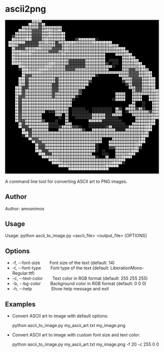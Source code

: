<!DOCTYPE html>
<html>
<head>
	<meta charset="utf-8">
</head>
<body>
	<h1>ascii2png</h1>
	<img src="logo.png" alt="ascii2png skull logo">
	<p>A command line tool for converting ASCII art to PNG images.</p>
	<h2>Author</h2>
	<p>Author: amosnimos</p>
	<h2>Usage</h2>
	<p>Usage: python ascii_to_image.py &lt;ascii_file&gt; &lt;output_file&gt; [OPTIONS]</p>
	<h2>Options</h2>
	<ul>
		<li>-f, --font-size&nbsp;&nbsp;&nbsp;&nbsp;&nbsp;&nbsp;&nbsp;&nbsp;Font size of the text (default: 14)</li>
		<li>-t, --font-type&nbsp;&nbsp;&nbsp;&nbsp;&nbsp;&nbsp;&nbsp;&nbsp;Font type of the text (default: LiberationMono-Regular.ttf)</li>
		<li>-c, --text-color&nbsp;&nbsp;&nbsp;&nbsp;&nbsp;&nbsp;&nbsp;&nbsp;Text color in RGB format (default: 255 255 255)</li>
		<li>-b, --bg-color&nbsp;&nbsp;&nbsp;&nbsp;&nbsp;&nbsp;&nbsp;&nbsp;Background color in RGB format (default: 0 0 0)</li>
		<li>-h, --help&nbsp;&nbsp;&nbsp;&nbsp;&nbsp;&nbsp;&nbsp;&nbsp;&nbsp;&nbsp;&nbsp;&nbsp;&nbsp;&nbsp;&nbsp;&nbsp;Show help message and exit</li>
	</ul>
	<h2>Examples</h2>
	<ul>
		<li>Convert ASCII art to image with default options:</li>
		<p>python ascii_to_image.py my_ascii_art.txt my_image.png</p>
		<li>Convert ASCII art to image with custom font size and text color:</li>
		<p>python ascii_to_image.py my_ascii_art.txt my_image.png -f 20 -c 255 0 0</p>
	</ul>
</body>
</html>
